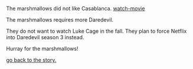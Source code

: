 The marshmallows did not like Casablanca. [watch-movie](../up.md)

The marshmallows requires more Daredevil.

They do not want to watch Luke Cage in the fall.
They plan to force Netflix into Daredevil season 3 instead.

Hurray for the marshmallows!

[go back to the story.](....english/marshmallow.md)


